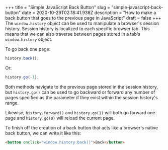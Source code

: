 +++
title = "Simple JavaScript Back Button"
slug = "simple-javascript-back-button"
date = 2020-10-29T02:18:41.936Z
description = "How to make a back button that goes to the previous page in JavaScript"
draft = false
+++
The `window.history` object can be used to manipulate a browser's session history. Session history is localized to each specific browser tab. This means that we can also traverse between pages stored in a tab's `window.history` object.

To go back one page:
```javascript
history.back();
```

Or:
```javascript
history.go(-1);
```

Both methods navigate to the previous page stored in the session history, but `history.go()` can be used to go backward or forward any number of pages specified as the parameter if they exist within the session history's range.

Likewise, `history.forward()` and `history.go(1)` will both go forward one page and `history.go(0)` will reload the current page.

To finish off the creation of a back button that acts like a browser's native back button, we can write it like this:

```html
<button onclick="window.history.back()">Back</button>
```
